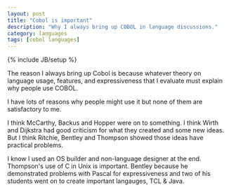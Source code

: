 ```yaml
---
layout: post
title: "Cobol is important"
description: "Why I always bring up COBOL in language discussions."
category: languages
tags: [cobol languages]
---
```

{% include JB/setup %}


The reason I always bring up Cobol is because whatever theory on language
usage, features, and expressiveness that I evaluate must explain why people 
use COBOL. 

I have lots of reasons why people might use it but none of them are
satisfactory to me. 

I think McCarthy, Backus and Hopper were on to something. I think Wirth and
Dijkstra had good criticism for what they created and some new ideas. But I think Ritchie, Bentley 
and Thompson showed those ideas have practical problems. 

I know I used an OS builder and non-language designer at the end. Thompson's
use of C in Unix is important. Bentley because he demonstrated problems with
Pascal for expressiveness and two of his students went on to create important langauges, TCL & Java.


